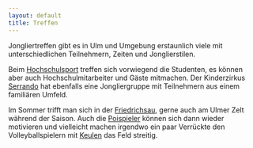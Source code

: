 ```yaml
---
layout: default
title: Treffen
---
```


Jongliertreffen gibt es in Ulm und Umgebung erstaunlich viele mit unterschiedlichen Teilnehmern, Zeiten und Jonglierstilen.

Beim [Hochschulsport](/de/treffen/hochschulsport/) treffen sich vorwiegend die Studenten, es können aber auch Hochschulmitarbeiter und Gäste mitmachen.
Der Kinderzirkus [Serrando](/de/treffen/serrando/) hat ebenfalls eine Jongliergruppe mit Teilnehmern aus einem familiären Umfeld. 

Im Sommer trifft man sich in der [Friedrichsau](/de/treffen/friedrichsau), gerne auch am Ulmer Zelt während der Saison.
Auch die [Poispieler](/de/treffen/poi/) können sich dann wieder motivieren und vielleicht machen irgendwo ein paar Verrückte den Volleyballspielern mit [Keulen](/de/treffen/volleyclub/) das Feld streitig.
